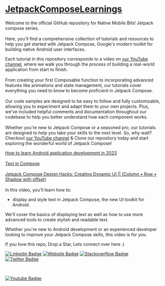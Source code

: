 # <a href="https://youtu.be/8F64HrtH6Yc"> JetpackComposeLearnings </a>



Welcome to the official GitHub repository for Native Mobile Bits! Jetpack compose series. </br></br>
Here, you'll find a comprehensive collection of tutorials and resources to help you get started with Jetpack Compose, Google's modern toolkit for building native Android user interfaces. 

Each tutorial in this repository corresponds to a video on <a href ="https://www.youtube.com/@NativeMobileBits">our YouTube channel</a>,
where we walk you through the process of building a real-world application from start to finish.
</br></br>
From creating your first Composable function to incorporating advanced features like animations and state management, our tutorials cover everything you need to know to become proficient in Jetpack Compose.
</br></br>
Our code samples are designed to be easy to follow and fully customizable, allowing you to experiment and adapt them to your own projects. Plus, we've included helpful comments and documentation throughout our codebase to help you better understand how each component works.
</br></br>
Whether you're new to Jetpack Compose or a seasoned pro, our tutorials are designed to help you take your skills to the next level. So, why wait? Checkout <a href ="https://www.youtube.com/@NativeMobileBits">our YouTube channel</a> & Clone our repository today and start exploring the wonderful world of Jetpack Compose!

<a href ="https://youtu.be/8F64HrtH6Yc">How to learn Android application development in 2023</a>
</br>
</br>
<a href ="https://youtu.be/EuZGaxymME0">Text in Compose </a>
</br>
</br>
<a href ="https://youtu.be/2ppQaaIdwuA">Jetpack Compose Design Hacks: Creating Dynamic UI || (Column • Row • Shadow with offset) </a>
</br>
</br>
In this video, you'll learn how to:
-  display and style text in Jetpack Compose, the new UI toolkit for Android. 

We'll cover the basics of displaying text as well as how to use more advanced tools to create stylish and readable text.

Whether you're new to Android development or an experienced developer looking to improve your Jetpack Compose skills, this video is for you. 


 If you love this repo, Drop a Star, Lets connect over here :) 
 
 
[![Linkedin Badge](https://img.shields.io/badge/-LinkedIn-0e76a8?style=flat-square&logo=Linkedin&logoColor=white)](https://www.linkedin.com/in/sachin-rajput-998b48105/)
[![Website Badge](https://img.shields.io/badge/Medium-3b5998?style=flat-square&logo=google-chrome&logoColor=white)](https://droid-lover.medium.com/)
[![Stackoverflow Badge](https://img.shields.io/badge/-Stackoverflow-FFA500?style=flat-square&logo=Stackoverflow&logoColor=orange)](https://stackoverflow.com/users/7193506/sachin)
[![Twitter Badge](https://img.shields.io/twitter/follow/native_MB?style=social)](https://twitter.com/native_MB)

</br>

[![Youtube Badge](https://img.shields.io/badge/YouTube-FF0000?style=for-the-badge&logo=youtube&logoColor=white)](https://www.youtube.com/channel/UCTjQSpx2waqXTC37AgM8qyA)






